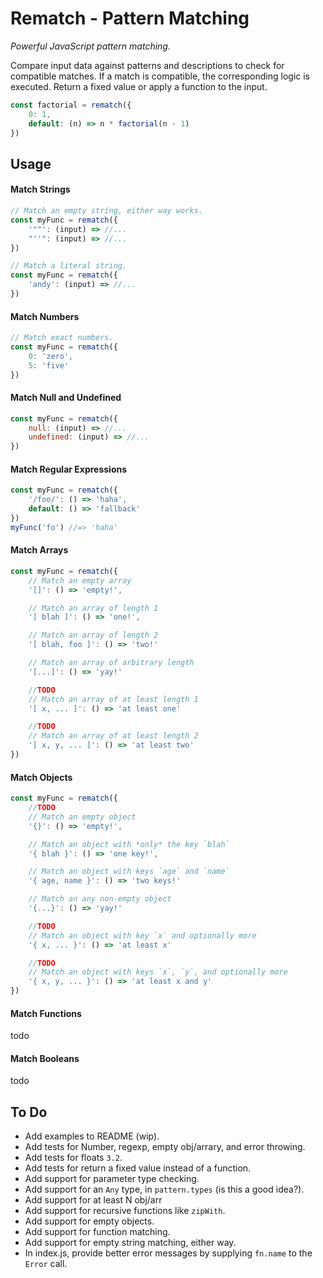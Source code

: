 # Rematch - Pattern Matching

*Powerful JavaScript pattern matching.*

Compare input data against patterns and descriptions to check for compatible matches.
If a match is compatible, the corresponding logic is executed. Return a fixed value
or apply a function to the input.

```JavaScript
const factorial = rematch({
    0: 1,
    default: (n) => n * factorial(n - 1)
})
```

## Usage

#### Match Strings
```javascript
// Match an empty string, either way works.
const myFunc = rematch({
    '""': (input) => //...
    "''": (input) => //...
})

// Match a literal string.
const myFunc = rematch({
    'andy': (input) => //...
})
```

#### Match Numbers
```javascript
// Match exact numbers.
const myFunc = rematch({
    0: 'zero',
    5: 'five'
})
```


#### Match Null and Undefined
```javascript
const myFunc = rematch({
    null: (input) => //...
    undefined: (input) => //...
})
```

#### Match Regular Expressions
```javascript
const myFunc = rematch({
    '/foo/': () => 'haha',
    default: () => 'fallback'
})
myFunc('fo') //=> 'haha'
```

#### Match Arrays
```javascript
const myFunc = rematch({
    // Match an empty array
    '[]': () => 'empty!',

    // Match an array of length 1
    '[ blah ]': () => 'one!',

    // Match an array of length 2
    '[ blah, foo ]': () => 'two!'

    // Match an array of arbitrary length
    '[...]': () => 'yay!'

    //TODO
    // Match an array of at least length 1
    '[ x, ... ]': () => 'at least one'

    //TODO
    // Match an array of at least length 2
    '[ x, y, ... ]': () => 'at least two'
})
```
#### Match Objects
```javascript
const myFunc = rematch({
    //TODO
    // Match an empty object
    '{}': () => 'empty!',

    // Match an object with *only* the key `blah`
    '{ blah }': () => 'one key!',

    // Match an object with keys `age` and `name`
    '{ age, name }': () => 'two keys!'

    // Match an any non-empty object
    '{...}': () => 'yay!'

    //TODO
    // Match an object with key `x` and optionally more
    '{ x, ... }': () => 'at least x'

    //TODO
    // Match an object with keys `x`, `y`, and optionally more
    '{ x, y, ... }': () => 'at least x and y'
})
```

#### Match Functions
todo

#### Match Booleans
todo

## To Do

- Add examples to README (wip).
- Add tests for Number, regexp, empty obj/arrary, and error throwing.
- Add tests for floats `3.2`.
- Add tests for return a fixed value instead of a function.
- Add support for parameter type checking.
- Add support for an `Any` type, in `pattern.types` (is this a good idea?).
- Add support for at least N obj/arr
- Add support for recursive functions like `zipWith`.
- Add support for empty objects.
- Add support for function matching.
- Add support for empty string matching, either way.
- In index.js, provide better error messages by supplying `fn.name` to the `Error` call.
